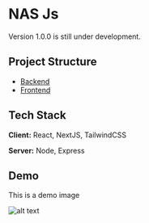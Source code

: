 



# NAS Js

Version 1.0.0 is still under development.

## Project Structure

- [Backend](./Backend)
- [Frontend](https://github.com/your-username/frontend)

## Tech Stack

**Client:** React, NextJS, TailwindCSS

**Server:** Node, Express


## Demo

This is a demo image

![alt text](https://raw.githubusercontent.com/raunaksingh9800/NAS-System/main/IMG/LOGIN%20-%20Desktop.png)
